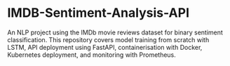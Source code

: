 # IMDB-Sentiment-Analysis-API
An NLP project using the IMDb movie reviews dataset for binary sentiment classification. This repository covers model training from scratch with LSTM, API deployment using FastAPI, containerisation with Docker, Kubernetes deployment, and monitoring with Prometheus.
